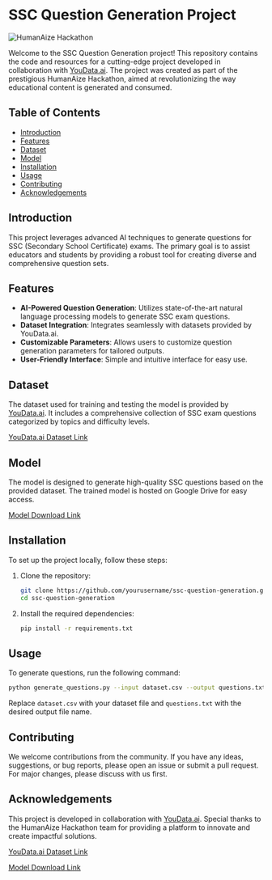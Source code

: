 

# SSC Question Generation Project

![HumanAize Hackathon](https://s3-h2s-v2.s3.ap-south-1.amazonaws.com/2024-04-23T07%3A27%3A36.542Z-banner.png)

Welcome to the SSC Question Generation project! This repository contains the code and resources for a cutting-edge project developed in collaboration with [YouData.ai](https://datalink.youdata.ai/2p8v4nef). The project was created as part of the prestigious HumanAize Hackathon, aimed at revolutionizing the way educational content is generated and consumed.

## Table of Contents
- [Introduction](#introduction)
- [Features](#features)
- [Dataset](#dataset)
- [Model](#model)
- [Installation](#installation)
- [Usage](#usage)
- [Contributing](#contributing)
- [Acknowledgements](#acknowledgements)

## Introduction
This project leverages advanced AI techniques to generate questions for SSC (Secondary School Certificate) exams. The primary goal is to assist educators and students by providing a robust tool for creating diverse and comprehensive question sets.

## Features
- **AI-Powered Question Generation**: Utilizes state-of-the-art natural language processing models to generate SSC exam questions.
- **Dataset Integration**: Integrates seamlessly with datasets provided by YouData.ai.
- **Customizable Parameters**: Allows users to customize question generation parameters for tailored outputs.
- **User-Friendly Interface**: Simple and intuitive interface for easy use.

## Dataset
The dataset used for training and testing the model is provided by [YouData.ai](https://datalink.youdata.ai/2p8v4nef). It includes a comprehensive collection of SSC exam questions categorized by topics and difficulty levels.

[YouData.ai Dataset Link](https://datalink.youdata.ai/2p8v4nef)

## Model
The model is designed to generate high-quality SSC questions based on the provided dataset. The trained model is hosted on Google Drive for easy access.

[Model Download Link](https://drive.google.com/file/d/1nn0siUNDHHdPVRtovfNNye3NZ8CXZekE/view?usp=sharing)

## Installation
To set up the project locally, follow these steps:

1. Clone the repository:
    ```bash
    git clone https://github.com/yourusername/ssc-question-generation.git
    cd ssc-question-generation
    ```

2. Install the required dependencies:
    ```bash
    pip install -r requirements.txt
    ```

## Usage
To generate questions, run the following command:
```bash
python generate_questions.py --input dataset.csv --output questions.txt
```

Replace `dataset.csv` with your dataset file and `questions.txt` with the desired output file name.

## Contributing
We welcome contributions from the community. If you have any ideas, suggestions, or bug reports, please open an issue or submit a pull request. For major changes, please discuss with us first.

## Acknowledgements
This project is developed in collaboration with [YouData.ai](https://datalink.youdata.ai/2p8v4nef). Special thanks to the HumanAize Hackathon team for providing a platform to innovate and create impactful solutions.

[YouData.ai Dataset Link](https://datalink.youdata.ai/2p8v4nef)

[Model Download Link](https://drive.google.com/file/d/1nn0siUNDHHdPVRtovfNNye3NZ8CXZekE/view?usp=sharing)
